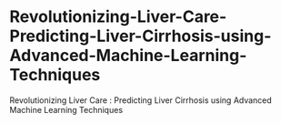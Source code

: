 # Revolutionizing-Liver-Care-Predicting-Liver-Cirrhosis-using-Advanced-Machine-Learning-Techniques
Revolutionizing Liver Care : Predicting Liver Cirrhosis using Advanced Machine Learning Techniques
